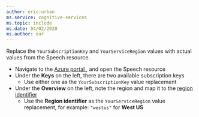 ```yaml
---
author: eric-urban
ms.service: cognitive-services
ms.topic: include
ms.date: 04/02/2020
ms.author: eur
---
```


Replace the `YourSubscriptionKey` and `YourServiceRegion` values with actual values from the Speech resource.

- Navigate to the <a href="https://portal.azure.com/" target="_blank">Azure portal </a>, and open the Speech resource
- Under the **Keys** on the left, there are two available subscription keys
    - Use either one as the `YourSubscriptionKey` value replacement
- Under the **Overview** on the left, note the region and map it to the <a href="/azure/cognitive-services/speech-service/regions" target="_blank">region identifier </a>
    - Use the **Region identifier** as the `YourServiceRegion` value replacement, for example: `"westus"` for **West US**
